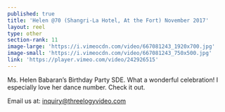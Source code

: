 ```yaml
---
published: true
title: 'Helen @70 (Shangri-La Hotel, At the Fort) November 2017'
layout: reel
type: other
section-rank: 11
image-large: 'https://i.vimeocdn.com/video/667081243_1920x700.jpg'
image-small: 'https://i.vimeocdn.com/video/667081243_750x500.jpg'
link: 'https://player.vimeo.com/video/242926515'
---
```

Ms. Helen Babaran’s Birthday Party SDE. What a wonderful celebration! I especially love her dance number. Check it out. 

Email us at: inquiry@threelogyvideo.com
